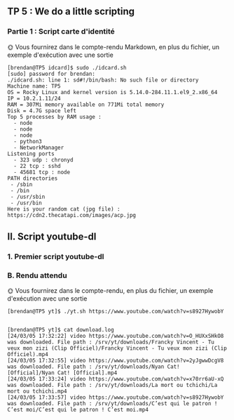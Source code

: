 ## TP 5 : We do a little scripting

### Partie 1 : Script carte d'identité

🌞 Vous fournirez dans le compte-rendu Markdown, en plus du fichier, un exemple d'exécution avec une sortie

```
[brendan@TP5 idcard]$ sudo ./idcard.sh 
[sudo] password for brendan: 
./idcard.sh: line 1: sd#!/bin/bash: No such file or directory
Machine name: TP5
OS = Rocky Linux and kernel version is 5.14.0-284.11.1.el9_2.x86_64
IP = 10.2.1.11/24
RAM = 307Mi memory available on 771Mi total memory
Disk = 4.7G space left
Top 5 processes by RAM usage :
  - node
  - node
  - node
  - python3
  - NetworkManager
Listening ports
  - 323 udp : chronyd
  - 22 tcp : sshd
  - 45681 tcp : node
PATH directories
 - /sbin
 - /bin
 - /usr/sbin
 - /usr/bin
Here is your random cat (jpg file) : https://cdn2.thecatapi.com/images/acp.jpg
```

## II. Script youtube-dl

### 1. Premier script youtube-dl

### B. Rendu attendu

🌞 Vous fournirez dans le compte-rendu, en plus du fichier, un exemple d'exécution avec une sortie

```
[brendan@TP5 yt]$ ./yt.sh https://www.youtube.com/watch?v=s8927HywobY


[brendan@TP5 yt]$ cat download.log
[24/03/05 17:32:22] video https://www.youtube.com/watch?v=O_HUXxSHkO8 was downloaded. File path : /srv/yt/downloads/Francky Vincent - Tu veux mon zizi (Clip Officiel)/Francky Vincent - Tu veux mon zizi (Clip Officiel).mp4
[24/03/05 17:32:55] video https://www.youtube.com/watch?v=2yJgwwDcgV8 was downloaded. File path : /srv/yt/downloads/Nyan Cat! [Official]/Nyan Cat! [Official].mp4
[24/03/05 17:33:24] video https://www.youtube.com/watch?v=x70rr6aU-xQ was downloaded. File path : /srv/yt/downloads/La mort ou tchichi/La mort ou tchichi.mp4
[24/03/05 17:33:57] video https://www.youtube.com/watch?v=s8927HywobY was downloaded. File path : /srv/yt/downloads/C’est qui le patron ! C’est moi/C’est qui le patron ! C’est moi.mp4
```
